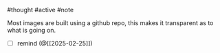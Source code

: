 #thought #active #note 

Most images are built using a github repo, this makes it transparent as to what is going on.

- [ ] remind (@[[2025-02-25]])